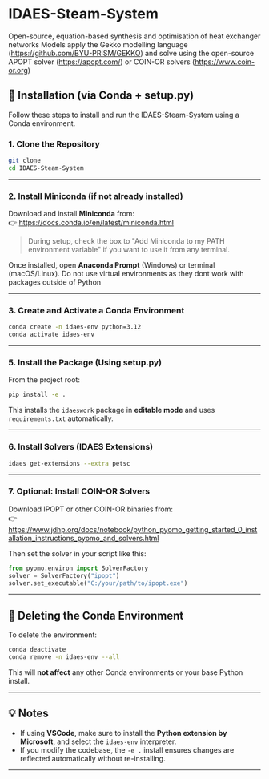 # IDAES-Steam-System

Open-source, equation-based synthesis and optimisation of heat exchanger networks 
Models apply the Gekko modelling language (https://github.com/BYU-PRISM/GEKKO) and solve using the open-source APOPT solver (https://apopt.com/) or COIN-OR solvers (https://www.coin-or.org)

## 🚀 Installation (via Conda + setup.py)

Follow these steps to install and run the IDAES-Steam-System using a Conda environment.

### 1. Clone the Repository

```bash
git clone 
cd IDAES-Steam-System
```

---

### 2. Install Miniconda (if not already installed)

Download and install **Miniconda** from:  
👉 https://docs.conda.io/en/latest/miniconda.html

> During setup, check the box to "Add Miniconda to my PATH environment variable" if you want to use it from any terminal.

Once installed, open **Anaconda Prompt** (Windows) or terminal (macOS/Linux). Do not use virtual environments as they dont work with packages outside of Python

---

### 3. Create and Activate a Conda Environment

```bash
conda create -n idaes-env python=3.12
conda activate idaes-env
```

---

### 5. Install the Package (Using setup.py)

From the project root:

```bash
pip install -e .
```

This installs the `idaeswork` package in **editable mode** and uses `requirements.txt` automatically.

---

### 6. Install Solvers (IDAES Extensions)

```bash
idaes get-extensions --extra petsc
```


---

### 7. Optional: Install COIN-OR Solvers

Download IPOPT or other COIN-OR binaries from:  
👉 https://www.jdhp.org/docs/notebook/python_pyomo_getting_started_0_installation_instructions_pyomo_and_solvers.html

Then set the solver in your script like this:

```python
from pyomo.environ import SolverFactory
solver = SolverFactory("ipopt")
solver.set_executable("C:/your/path/to/ipopt.exe")
```

---


## 🧼 Deleting the Conda Environment

To delete the environment:

```bash
conda deactivate
conda remove -n idaes-env --all
```

This will **not affect** any other Conda environments or your base Python install.

---

## 💡 Notes

- If using **VSCode**, make sure to install the **Python extension by Microsoft**, and select the `idaes-env` interpreter.
- If you modify the codebase, the `-e .` install ensures changes are reflected automatically without re-installing.

---


